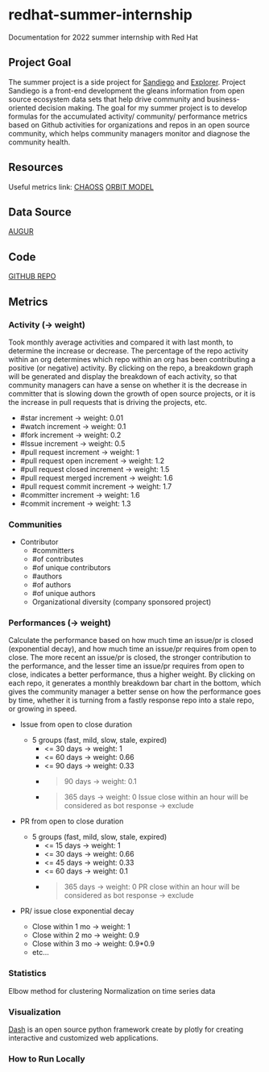 # redhat-summer-internship
Documentation for 2022 summer internship with Red Hat

## Project Goal
The summer project is a side project for [Sandiego](https://github.com/sandiego-rh/sandiego) and [Explorer](https://github.com/sandiego-rh/explorer). Project Sandiego is a front-end development the gleans information from open source ecosystem data sets that help drive community and business-oriented decision making. The goal for my summer project is to develop formulas for the accumulated activity/ community/ performance metrics based on Github activities for organizations and repos in an open source community, which helps community managers monitor and diagnose the community health.

## Resources
Useful metrics link:
[CHAOSS](https://chaoss.community/)
[ORBIT MODEL](https://orbitmodel.com/)

## Data Source
[AUGUR](https://github.com/chaoss/augur)

## Code
[GITHUB REPO]()

## Metrics
### Activity (-> weight)
Took monthly average activities and compared it with last month, to determine the increase or decrease. The percentage of the repo activity within an org determines which repo within an org has been contributing a positive (or negative) activity. By clicking on the repo, a breakdown graph will be generated and display the breakdown of each activity, so that community managers can have a sense on whether it is the decrease in committer that is slowing down the growth of open source projects, or it is the increase in pull requests that is driving the projects, etc.

- #star increment -> weight: 0.01
- #watch increment -> weight: 0.1
- #fork increment -> weight: 0.2
- #Issue increment -> weight: 0.5
- #pull request increment -> weight: 1
- #pull request open increment -> weight: 1.2
- #pull request closed increment -> weight: 1.5
- #pull request merged increment -> weight: 1.6
- #pull request commit increment -> weight: 1.7
- #committer increment -> weight: 1.6
- #commit increment -> weight: 1.3


### Communities
- Contributor
    - #committers
    - #of contributes
    - #of unique contributors
    - #authors
    - #of authors
    - #of unique authors
    - Organizational diversity (company sponsored project)


### Performances (-> weight)
Calculate the performance based on how much time an issue/pr is closed (exponential decay), and how much time an issue/pr requires from open to close. The more recent an issue/pr is closed, the stronger contribution to the performance, and the lesser time an issue/pr requires from open to close, indicates a better performance, thus a higher weight. By clicking on each repo, it generates a monthly breakdown bar chart in the bottom, which gives the community manager a better sense on how the performance goes by time, whether it is turning from a fastly response repo into a stale repo, or growing in speed.


- Issue from open to close duration
    - 5 groups (fast, mild, slow, stale, expired)
        - <= 30 days -> weight: 1
        - <= 60 days -> weight: 0.66
        - <= 90 days -> weight: 0.33
        - > 90 days -> weight: 0.1
        - > 365 days -> weight: 0
Issue close within an hour will be considered as bot response -> exclude

- PR from open to close duration
    - 5 groups (fast, mild, slow, stale, expired)
        - <= 15 days -> weight: 1
        - <= 30 days -> weight: 0.66
        - <= 45 days -> weight: 0.33
        - <= 60 days -> weight: 0.1
        - > 365 days -> weight: 0
PR close within an hour will be considered as bot response -> exclude

- PR/ issue close exponential decay
    - Close within 1 mo -> weight: 1
    - Close within 2 mo -> weight: 0.9
    - Close within 3 mo -> weight: 0.9*0.9
    - etc…


### Statistics
Elbow method for clustering
Normalization on time series data

### Visualization
[Dash](https://dash.plotly.com/) is an open source python framework create by plotly for creating interactive and customized web applications.

### How to Run Locally
